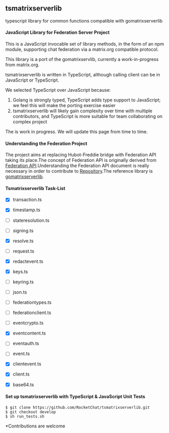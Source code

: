## tsmatrixserverlib

typescript library for common functions compatible with gomatrixserverlib

#### JavaScript Library for Federation Server Project

This is a JavaScript invocable set of library methods, in the form of an npm module, supporting chat federation via a matrix.org compatible protocol.

This library is a port of the gomatrixservlib, currently a work-in-progress from matrix.org.

tsmatrixserverlib is written in TypeScript, although calling client can be in JavaScript or TypeScript.

We selected TypeScript over JavaScript because:

1) Golang is strongly typed, TypeScript adds type support to JavaScript; we feel this will make the porting exercise easier
2) tsmatrixserverlib will likely gain complexity over time with multiple contributors, and TypeScript is more suitable for team collaborating on complex project

The is work in progress.  We will update this page from time to time.

#### Understanding the Federation Project

The project aims at replacing Hubot-Freddie bridge with Federation API taking its place.The concept of Federation API is originally derived
from [Federation API](https://matrix.org/docs/spec/r0.0.1/server_server.html).Understanding the Federation API document is really necessary in order to contribute to [Repository](https://github.com/RocketChat/Rocket.Chat.Federation/tree/tsmatrixlib/tsmatrixserverlib).The reference library is [gomatrixserverlib](https://github.com/matrix-org/gomatrixserverlib).

#### Tsmatrixserverlib Task-List

- [x] transaction.ts
- [x] timestamp.ts
- [ ] stateresolution.ts
- [ ] signing.ts
- [x] resolve.ts
- [ ] request.ts
- [x] redactevent.ts
- [x] keys.ts
- [ ] keyring.ts
- [ ] json.ts
- [ ] federationtypes.ts
- [ ] federationclient.ts
- [ ] eventcrypto.ts
- [x] eventcontent.ts
- [ ] eventauth.ts
- [ ] event.ts
- [x] clientevent.ts
- [x] client.ts
- [x] base64.ts


#### Set up tsmatrixserverlib with TypeScript & JavaScript Unit Tests
```
$ git clone https://github.com/RocketChat/tsmatrixserverlib.git
$ git checkout develop
$ sh run_tests.sh
```
*Contributions are welcome
